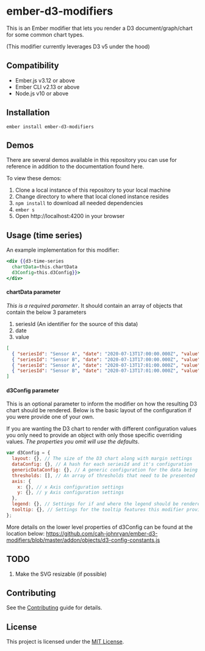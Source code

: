 # ember-d3-modifiers

This is an Ember modifier that lets you render a D3 document/graph/chart for some common chart types.

(This modifier currently leverages D3 v5 under the hood)

## Compatibility

- Ember.js v3.12 or above
- Ember CLI v2.13 or above
- Node.js v10 or above

## Installation

```
ember install ember-d3-modifiers
```

## Demos

There are several demos available in this repository you can use for reference in addition to the documentation found here.

To view these demos:

1. Clone a local instance of this repository to your local machine
2. Change directory to where that local cloned instance resides
3. `npm install` to download all needed dependencies
4. `ember s`
5. Open http://localhost:4200 in your browser

## Usage (time series)

An example implementation for this modifier:

```hbs
<div {{d3-time-series
  chartData=this.chartData
  d3Config=this.d3Config}}>
</div>
```

#### chartData parameter

_This is a required parameter_. It should contain an array of objects that contain the below 3 parameters

1. seriesId (An identifier for the source of this data)
2. date
3. value

```json
[
  { "seriesId": "Sensor A", "date": "2020-07-13T17:00:00.000Z", "value": 3 },
  { "seriesId": "Sensor B", "date": "2020-07-13T17:00:00.000Z", "value": 3 },
  { "seriesId": "Sensor A", "date": "2020-07-13T17:01:00.000Z", "value": 4 },
  { "seriesId": "Sensor B", "date": "2020-07-13T17:01:00.000Z", "value": 2 }
]
```

#### d3Config parameter

This is an optional parameter to inform the modifier on how the resulting D3 chart should be rendered. Below is the basic layout of the configuration if you were provide one of your own.

If you are wanting the D3 chart to render with different configuration values you only need to provide an object with only those specific overriding values. _The properties you omit will use the defaults_.

```javascript
var d3Config = {
  layout: {}, // The size of the D3 chart along with margin settings
  dataConfig: {}, // A hash for each seriesId and it's configuration
  genericDataConfig: {}, // A generic configuration for the data being presented (fallback for dataConfig)
  thresholds: [], // An array of thresholds that need to be presented
  axis: {
    x: {}, // x Axis configuration settings
    y: {}, // y Axis configuration settings
  },
  legend: {}, // Settings for if and where the legend should be rendered
  tooltip: {}, // Settings for the tooltip features this modifier provides
};
```

More details on the lower level properties of d3Config can be found at the location below:
https://github.com/cah-johnryan/ember-d3-modifiers/blob/master/addon/objects/d3-config-constants.js

## TODO

1. Make the SVG resizable (if possible)

## Contributing

See the [Contributing](CONTRIBUTING.md) guide for details.

## License

This project is licensed under the [MIT License](LICENSE.md).
